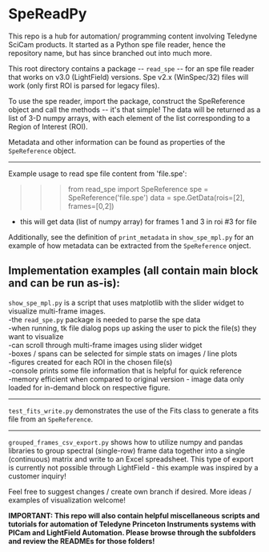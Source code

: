 # SpeReadPy

This repo is a hub for automation/ programming content involving Teledyne SciCam products. It started as a Python spe file reader, hence the repository name, but has since branched out into much more.

This root directory contains a package -- `read_spe` -- for an spe file reader that works on v3.0 (LightField) versions. Spe v2.x (WinSpec/32) files will work (only first ROI is parsed for legacy files).

To use the spe reader, import the package, construct the SpeReference object and call the methods -- it's that simple! The data will be returned as a list of 3-D numpy arrays, with each element of the list corresponding to a Region of Interest (ROI).

Metadata and other information can be found as properties of the `SpeReference` object.

------------------------
Example usage to read spe file content from 'file.spe':
>>> from read_spe import SpeReference
>>> spe = SpeReference('file.spe')
>>> data = spe.GetData(rois=[2], frames=[0,2])
- this will get data (list of numpy array) for frames 1 and 3 in roi #3 for file

Additionally, see the definition of `print_metadata` in `show_spe_mpl.py` for an example of how metadata can be extracted from the `SpeReference` onject.

Implementation examples (all contain main block and can be run as-is):
------------------------
`show_spe_mpl.py` is a script that uses matplotlib with the slider widget to visualize multi-frame images.  
  -the `read_spe.py` package is needed to parse the spe data  
  -when running, tk file dialog pops up asking the user to pick the file(s) they want to visualize  
  -can scroll through multi-frame images using slider widget  
  -boxes / spans can be selected for simple stats on images / line plots  
  -figures created for each ROI in the chosen file(s)  
  -console prints some file information that is helpful for quick reference  
  -memory efficient when compared to original version - image data only loaded for in-demand block on respective figure.  

------------------------
`test_fits_write.py` demonstrates the use of the Fits class to generate a fits file from an `SpeReference`.

------------------------
`grouped_frames_csv_export.py` shows how to utilize numpy and pandas libraries to group spectral (single-row) frame data together into a single
(continuous) matrix and write to an Excel spreadsheet. This type of export is currently not possible through LightField - this example was inspired
by a customer inquiry!

Feel free to suggest changes / create own branch if desired.
More ideas / examples of visualization welcome!

**IMPORTANT: This repo will also contain helpful miscellaneous scripts and tutorials for automation of Teledyne Princeton Instruments systems with PICam and LightField Automation. Please browse through the subfolders and review the READMEs for those folders!**

